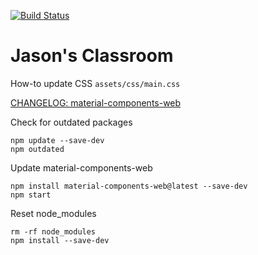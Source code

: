 [![Build Status](https://travis-ci.org/champa720/hse-materialize.svg?branch=master)](https://travis-ci.org/champa720/hse-standards)

# Jason's Classroom

How-to update CSS `assets/css/main.css`

[CHANGELOG: material-components-web](https://github.com/material-components/material-components-web/blob/master/CHANGELOG.md)

Check for outdated packages
```
npm update --save-dev
npm outdated
```

Update material-components-web
```
npm install material-components-web@latest --save-dev
npm start
```

Reset node_modules
```
rm -rf node_modules
npm install --save-dev
```
